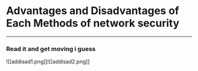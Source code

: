 # Advantages and Disadvantages of Each Methods of network security
---
### Read it and get moving i guess
![[addisad1.png]]![[addisad2.png]]